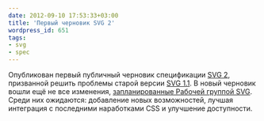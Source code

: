 ```yaml
---
date: 2012-09-10 17:53:33+03:00
title: 'Первый черновик SVG 2'
wordpress_id: 651
tags:
- svg
- spec
---
```


Опубликован первый публичный черновик спецификации [SVG 2][1], призванной решить проблемы старой версии [SVG 1.1][2]. В новый черновик вошли ещё не все изменения, [запланированные Рабочей группой SVG][3]. Среди них ожидаются: добавление новых возможностей, лучшая интеграция с последними наработками CSS и улучшение доступности.

[1]: http://www.w3.org/TR/SVG2/
[2]: http://www.w3.org/TR/SVG11/
[3]: http://www.w3.org/Graphics/SVG/WG/wiki/SVG2_Resolutions
